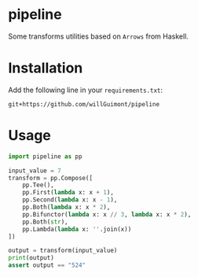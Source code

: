 # pipeline

Some transforms utilities based on `Arrows` from Haskell.

# Installation

Add the following line in your `requirements.txt`:

```
git+https://github.com/willGuimont/pipeline
```

# Usage

```python
import pipeline as pp

input_value = 7
transform = pp.Compose([
    pp.Tee(),
    pp.First(lambda x: x + 1),
    pp.Second(lambda x: x - 1),
    pp.Both(lambda x: x * 2),
    pp.Bifunctor(lambda x: x // 3, lambda x: x * 2),
    pp.Both(str),
    pp.Lambda(lambda x: ''.join(x))
])

output = transform(input_value)
print(output)
assert output == "524"
```

